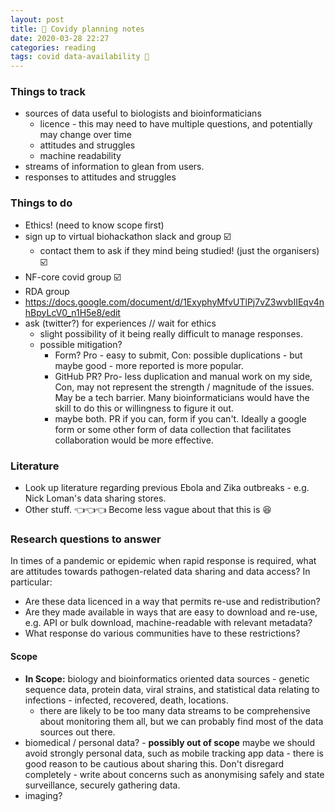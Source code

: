 ```yaml
---
layout: post
title: 🦠 Covidy planning notes
date: 2020-03-28 22:27
categories: reading
tags: covid data-availability 🦠
---
```


### Things to track

- sources of data useful to biologists and bioinformaticians
  - licence - this may need to have multiple questions, and potentially may change over time
  - attitudes and struggles
  - machine readability
- streams of information to glean from users.
- responses to attitudes and struggles

### Things to do
- Ethics! (need to know scope first)
- sign up to virtual biohackathon slack and group ☑️
  - contact them to ask if they mind being studied! (just the organisers) ☑️
- NF-core covid group ☑️
- RDA group
- https://docs.google.com/document/d/1ExyphyMfvUTlPj7vZ3wvbIIEqv4nhBpyLcV0_n1H5e8/edit
- ask (twitter?) for experiences // wait for ethics
  - slight possibility of it being really difficult to manage responses.
  - possible mitigation?
      - Form? Pro - easy to submit, Con: possible duplications - but maybe good - more reported is more popular.
      - GitHub PR? Pro- less duplication and manual work on my side, Con, may not represent the strength / magnitude of the issues. May be a tech barrier. Many bioinformaticians would have the skill to do this or willingness to figure it out.
      - maybe both. PR if you can, form if you can't. Ideally a google form or some other form of data collection that facilitates collaboration would be more effective.

### Literature
- Look up literature regarding previous Ebola and Zika outbreaks - e.g. Nick Loman's data sharing stores.
- Other stuff. 👈👈👈 Become less vague about that this is 😆

### Research questions to answer

In times of a pandemic or epidemic when rapid response is required, what are attitudes towards pathogen-related data sharing and data access? In particular:

- Are these data licenced in a way that permits re-use and redistribution?
- Are they made available in ways that are easy to download and re-use, e.g. API or bulk download, machine-readable with relevant metadata?
- What response do various communities have to these restrictions?

#### Scope
- **In Scope:** biology and bioinformatics oriented data sources - genetic sequence data, protein data, viral strains, and statistical data relating to infections - infected, recovered, death, locations.
  - there are likely to be too many data streams to be comprehensive about monitoring them all, but we can probably find most of the data sources out there.
- biomedical / personal data? - **possibly out of scope** maybe we should avoid strongly personal data, such as mobile tracking app data - there is good reason to be cautious about sharing this. Don't disregard completely - write about concerns such as anonymising safely and state surveillance, securely gathering data.
- imaging?
